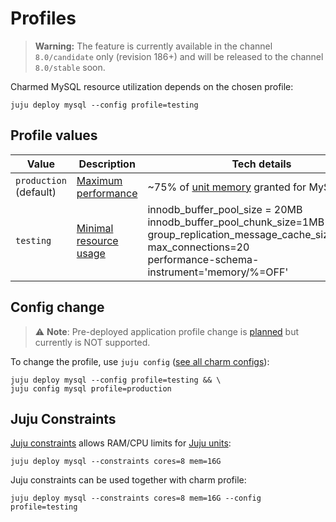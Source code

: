 # Profiles

> **Warning:** The feature is currently available in the channel `8.0/candidate` only (revision 186+) and will be released to the channel `8.0/stable` soon.

Charmed MySQL resource utilization depends on the chosen profile:

```shell
juju deploy mysql --config profile=testing
```

## Profile values

|Value|Description|Tech details|
| --- | --- | ----- |
|`production`<br>(default)|[Maximum performance](https://github.com/canonical/mysql-operator/blob/main/lib/charms/mysql/v0/mysql.py#L766-L775)| ~75% of [unit memory](https://juju.is/docs/juju/unit) granted for MySQL|
|`testing`|[Minimal resource usage](https://github.com/canonical/mysql-operator/blob/main/lib/charms/mysql/v0/mysql.py#L759-L764)| innodb_buffer_pool_size = 20MB<br/>innodb_buffer_pool_chunk_size=1MB<br/>group_replication_message_cache_size=128MB<br/>max_connections=20<br/>performance-schema-instrument='memory/%=OFF' |

## Config change

> :warning: **Note**: Pre-deployed application profile change is [planned](https://warthogs.atlassian.net/browse/DPE-2404) but currently is NOT supported.

To change the profile, use `juju config` ([see all charm configs](https://charmhub.io/mysql/configure#profile)):
```shell
juju deploy mysql --config profile=testing && \
juju config mysql profile=production
```

## Juju Constraints

[Juju constraints](https://juju.is/docs/juju/constraint) allows RAM/CPU limits for [Juju units](https://juju.is/docs/juju/unit):

```shell
juju deploy mysql --constraints cores=8 mem=16G
```

Juju constraints can be used together with charm profile:

```shell
juju deploy mysql --constraints cores=8 mem=16G --config profile=testing
```